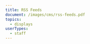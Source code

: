```yaml
---
title: RSS Feeds
document: /images/cms/rss-feeds.pdf
topics:
  - displays
userTypes:
  - staff
---
```

